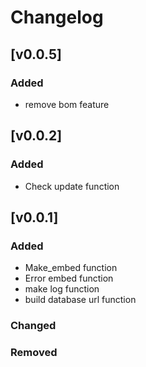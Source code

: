 # Changelog

<!-- markdownlint-disable MD001 MD003 MD024 -->

<!--

[LATEST]
---

### Added

### Changed

### Removed
-->


[v0.0.5]
---

### Added

- remove bom feature


[v0.0.2]
---

### Added

- Check update function


[v0.0.1]
---

### Added

- Make_embed function
- Error embed function
- make log function
- build database url function

### Changed

### Removed
